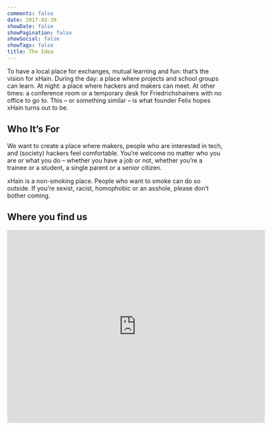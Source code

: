 ```yaml
---
comments: false
date: 2017-03-30
showDate: false
showPagination: false
showSocial: false
showTags: false
title: The Idea
---
```


To have a local place for exchanges, mutual learning and fun: that’s the vision for xHain.
During the day: a place where projects and school groups can learn.
At night: a place where hackers and makers can meet.
At other times: a conference room or a temporary desk for Friedrichshainers with no office to go to.
This – or something similar – is what founder Felix hopes xHain turns out to be.

## Who It’s For
We want to create a place where makers, people who are interested in tech, and (society) hackers feel comfortable.
You’re welcome no matter who you are or what you do – whether you have a job or not, whether you’re a trainee or a student, a single parent or a senior citizen.

xHain is a non-smoking place. People who want to smoke can do so outside.
If you’re sexist, racist, homophobic or an asshole, please don’t bother coming.

## Where you find us

<div class="map-responsive">
<iframe src="https://www.google.com/maps/embed?pb=!1m18!1m12!1m3!1d2428.1391083500057!2d13.447352715610137!3d52.51282154451401!2m3!1f0!2f0!3f0!3m2!1i1024!2i768!4f13.1!3m3!1m2!1s0x47a84e5cd276d6f1%3A0x69754d5090b8cecb!2sGr%C3%BCnberger+Str.+14%2C+10243+Berlin!5e0!3m2!1sde!2sde!4v1491244983311" width="600" height="450" frameborder="0" style="border:0" allowfullscreen></iframe>
</div>
